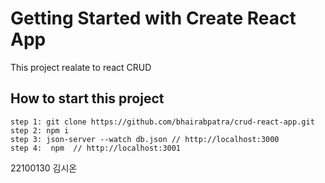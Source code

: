 # Getting Started with Create React App

This project realate to react CRUD

## How to start this project
 
    step 1: git clone https://github.com/bhairabpatra/crud-react-app.git
    step 2: npm i
    step 3: json-server --watch db.json // http://localhost:3000
    step 4:  npm  // http://localhost:3001

22100130 김시온